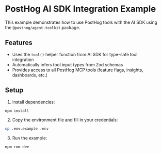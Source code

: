 # PostHog AI SDK Integration Example

This example demonstrates how to use PostHog tools with the AI SDK using the `@posthog/agent-toolkit` package.

## Features

- Uses the `tool()` helper function from AI SDK for type-safe tool integration
- Automatically infers tool input types from Zod schemas
- Provides access to all PostHog MCP tools (feature flags, insights, dashboards, etc.)

## Setup

1. Install dependencies:

```bash
npm install
```

2. Copy the environment file and fill in your credentials:

```bash
cp .env.example .env
```

3. Run the example:

```bash
npm run dev
```
